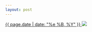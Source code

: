 ```yaml
---
layout: post
---
```


<p>
  <a href="/224">
    <time>{{ page.date | date: "%e %B, %Y" }}</time>
  </a>
  <a href="/224"><img src="{{ site.assets_url }}/224.jpg"/></a>
</p>
